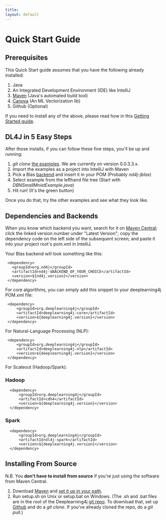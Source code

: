 ```yaml
---
title:
layout: default
---
```


Quick Start Guide
=========================================

## Prerequisites

This Quick Start guide assumes that you have the following already installed:

1. Java
2. An Integrated Development Environment (IDE) like IntelliJ
3. [Maven](../maven.html) (Java's automated build tool)
4. [Canova](../canova.html) (An ML Vectorization lib)
5. Github (Optional)
 
If you need to install any of the above, please read how in this [Getting Started guide](http://nd4j.org/getstarted.html).

## DL4J in 5 Easy Steps

After those installs, if you can follow these five steps, you'll be up and running:

1. *git clone* [the examples](https://github.com/deeplearning4j/dl4j-0.0.3.3-examples). We are currently on version 0.0.3.3.x.
2. Import the examples as a project into IntelliJ with Maven
3. Pick a Blas [backend](http://nd4j.org/dependencies.html) and insert it in your POM (Probably *nd4j-jblas*)
4. Select example from the lefthand file tree (Start with *DBNSmallMnistExample.java*)
5. Hit run! (It's the green button)

Once you do that, try the other examples and see what they look like. 

## Dependencies and Backends

When you know which backend you want, search for it on [Maven Central](https://search.maven.org); click the linked version number under "Latest Version"; copy the dependency code on the left side of the subsequent screen; and paste it into your project root's pom.xml in IntelliJ.

Your Blas backend will look something like this:

     <dependency>
       <groupId>org.nd4j</groupId>
       <artifactId>nd4j-$BACKEND_OF_YOUR_CHOICE</artifactId>
       <version>${nd4j.version}</version>
     </dependency>

For core algorithms, you can simply add this snippet to your deeplearning4j POM.xml file:

     <dependency>
         <groupId>org.deeplearning4j</groupId>
         <artifactId>deeplearning4j-core</artifactId>
         <version>${deeplearning4j.version}</version>
     </dependency>
     
For Natural-Language Processing (NLP):

     <dependency>
         <groupId>org.deeplearning4j</groupId>
         <artifactId>deeplearning4j-nlp</artifactId>
         <version>${deeplearning4j.version}</version>
     </dependency>

For Scaleout (Hadoop/Spark):

### Hadoop

      <dependency>
          <groupId>org.deeplearning4j</groupId>
          <artifactId>cdh4</artifactId>
          <version>${deeplearning4j.version}</version>
      </dependency>

### Spark

      <dependency>
          <groupId>org.deeplearning4j</groupId>
          <artifactId>dl4j-spark</artifactId>
          <version>${deeplearning4j.version}</version>
      </dependency>

## Installing From Source 

N.B. You **don't have to install from source** if you're just using the software from Maven Central.

1. Download [Maven](http://maven.apache.org/download.cgi) and [set it up in your path](http://architectryan.com/2012/10/02/add-to-the-path-on-mac-os-x-mountain-lion/#.VVkVM9pVikp).
2. Run setup.sh on Unix or setup.bat on Windows. (The .sh and .bat files are in the root of the Deeplearning4j [git repo](https://github.com/deeplearning4j/deeplearning4j). To download that, set up [Github](http://nd4j.org/getstarted.html#github) and do a *git clone*. If you've already cloned the repo, do a *git pull*.)
